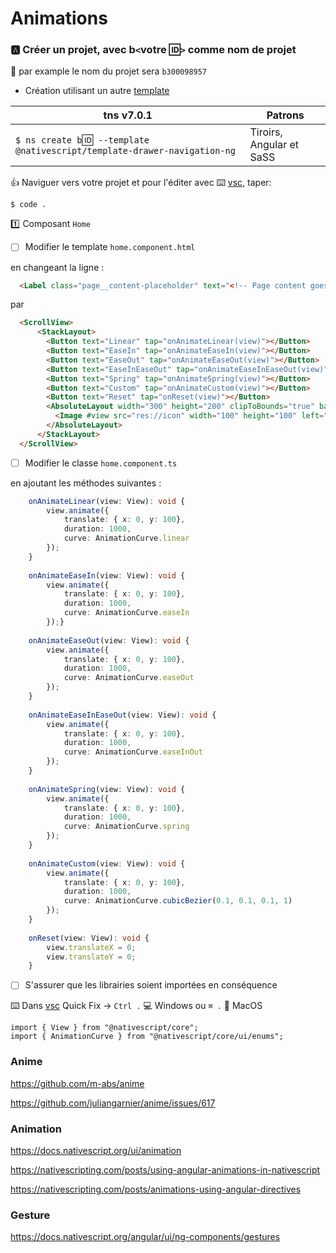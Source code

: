 # Animations


### :a: Créer un projet, avec b`<`votre :id:`>` comme nom de projet

:pushpin: par example le nom du projet sera `b300098957` 

* Création utilisant un autre [template](https://github.com/NativeScript/nativescript-app-templates)

|  tns v7.0.1                                                                  |  Patrons                          |
|------------------------------------------------------------------------------|-----------------------------------|
| `$ ns create b`:id:` --template @nativescript/template-drawer-navigation-ng` |  Tiroirs, Angular et SaSS         |

:+1: Naviguer vers votre projet et pour l'éditer avec :keyboard: [vsc](https://github.com/CollegeBoreal/Tutoriels/blob/master/W.Web/T.NativeScript/IDE.md), taper:

```
$ code .
```

:one: Composant `Home`

- [ ] Modifier le template `home.component.html`

en changeant la ligne :

```html
  <Label class="page__content-placeholder" text="<!-- Page content goes here -->"></Label>
```

par 

```html
  <ScrollView>
      <StackLayout>
        <Button text="Linear" tap="onAnimateLinear(view)"></Button>
        <Button text="EaseIn" tap="onAnimateEaseIn(view)"></Button>
        <Button text="EaseOut" tap="onAnimateEaseOut(view)"></Button>
        <Button text="EaseInEaseOut" tap="onAnimateEaseInEaseOut(view)"></Button>
        <Button text="Spring" tap="onAnimateSpring(view)"></Button>
        <Button text="Custom" tap="onAnimateCustom(view)"></Button>
        <Button text="Reset" tap="onReset(view)"></Button>
        <AbsoluteLayout width="300" height="200" clipToBounds="true" backgroundColor="LightGray">
          <Image #view src="res://icon" width="100" height="100" left="100" top="0"></Image>
        </AbsoluteLayout>
      </StackLayout>
  </ScrollView>
```

- [ ] Modifier le classe `home.component.ts`

en ajoutant les méthodes suivantes :

```typescript
    onAnimateLinear(view: View): void {
        view.animate({
            translate: { x: 0, y: 100},
            duration: 1000,
            curve: AnimationCurve.linear
        });
    }
    
    onAnimateEaseIn(view: View): void {
        view.animate({
            translate: { x: 0, y: 100},
            duration: 1000,
            curve: AnimationCurve.easeIn
        });}
    
    onAnimateEaseOut(view: View): void {
        view.animate({
            translate: { x: 0, y: 100},
            duration: 1000,
            curve: AnimationCurve.easeOut
        });
    }
    
    onAnimateEaseInEaseOut(view: View): void {
        view.animate({
            translate: { x: 0, y: 100},
            duration: 1000,
            curve: AnimationCurve.easeInOut
        });
    }
    
    onAnimateSpring(view: View): void {
        view.animate({
            translate: { x: 0, y: 100},
            duration: 1000,
            curve: AnimationCurve.spring
        });
    }
    
    onAnimateCustom(view: View): void {
        view.animate({
            translate: { x: 0, y: 100},
            duration: 1000,
            curve: AnimationCurve.cubicBezier(0.1, 0.1, 0.1, 1)
        });
    }
    
    onReset(view: View): void {
        view.translateX = 0;
        view.translateY = 0;
    }
```

- [ ] S'assurer que les librairies soient importées en conséquence

:keyboard: Dans [vsc](https://github.com/CollegeBoreal/Tutoriels/blob/master/W.Web/T.NativeScript/IDE.md) Quick Fix -> `Ctrl .` :computer: Windows ou `⌘ .` :apple: MacOS

```
import { View } from "@nativescript/core";
import { AnimationCurve } from "@nativescript/core/ui/enums";
```


### Anime
https://github.com/m-abs/anime

https://github.com/juliangarnier/anime/issues/617

### Animation

https://docs.nativescript.org/ui/animation

https://nativescripting.com/posts/using-angular-animations-in-nativescript

https://nativescripting.com/posts/animations-using-angular-directives


### Gesture

https://docs.nativescript.org/angular/ui/ng-components/gestures
